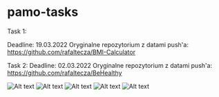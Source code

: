 # pamo-tasks

Task 1:

Deadline: 19.03.2022
Oryginalne repozytorium z datami push'a:
https://github.com/rafaltecza/BMI-Calculator

Task 2:
Deadline: 02.03.2022
Oryginalne repozytorium z datami push'a:
https://github.com/rafaltecza/BeHealthy

![Alt text](https://i.imgur.com/zT5UTBO.png "Task2_1")
![Alt text](https://i.imgur.com/NME9W9n.png "Task2_2")
![Alt text](https://i.imgur.com/NPXmw4X.png "Task2_3")
![Alt text](https://i.imgur.com/EldzTNy.png "Task2_4")
![Alt text](https://i.imgur.com/zuPcPjA.png "Task2_5")
